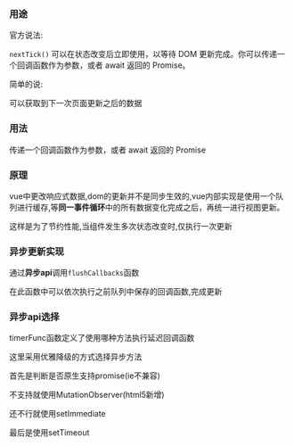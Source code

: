 ### 用途

官方说法:

`nextTick()` 可以在状态改变后立即使用，以等待 DOM 更新完成。你可以传递一个回调函数作为参数，或者 await 返回的 Promise。

简单的说:

可以获取到下一次页面更新之后的数据

### 用法

传递一个回调函数作为参数，或者 await 返回的 Promise

### 原理

vue中更改响应式数据,dom的更新并不是同步生效的,vue内部实现是使用一个队列进行缓存,等**同一事件循环**中的所有数据变化完成之后，再统一进行视图更新。

这样是为了节约性能,当组件发生多次状态改变时,仅执行一次更新

### 异步更新实现

通过**异步api**调用`flushCallbacks`函数

在此函数中可以依次执行之前队列中保存的回调函数,完成更新

### 异步api选择

timerFunc函数定义了使用哪种方法执行延迟回调函数

这里采用优雅降级的方式选择异步方法

首先是判断是否原生支持promise(ie不兼容)

不支持就使用MutationObserver(html5新增)

还不行就使用setImmediate

最后是使用setTimeout

